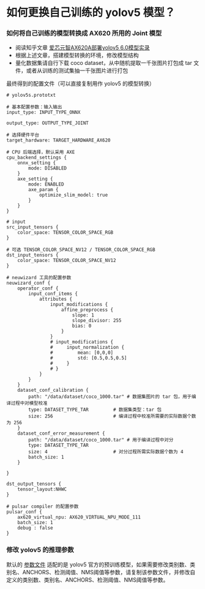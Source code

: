 # 如何更换自己训练的 yolov5 模型？

### 如何将自己训练的模型转换成 AX620 所用的 Joint 模型
- 阅读知乎文章 [爱芯元智AX620A部署yolov5 6.0模型实录](https://zhuanlan.zhihu.com/p/569083585)
- 根据上述文章，搭建模型转换的环境，修改模型结构
- 量化数据集请自行下载 coco dataset，从中随机提取一千张图片打包成 tar 文件，或者从训练的测试集抽一千张图片进行打包

最终得到的配置文件（可以直接复制用作 yolov5 的模型转换）
```
# yolov5s.prototxt

# 基本配置参数：输入输出
input_type: INPUT_TYPE_ONNX

output_type: OUTPUT_TYPE_JOINT

# 选择硬件平台
target_hardware: TARGET_HARDWARE_AX620

# CPU 后端选择，默认采用 AXE
cpu_backend_settings {
    onnx_setting {
        mode: DISABLED
    }
    axe_setting {
        mode: ENABLED
        axe_param {
            optimize_slim_model: true
        }
    }
}

# input
src_input_tensors {
    color_space: TENSOR_COLOR_SPACE_RGB
}

# 可选 TENSOR_COLOR_SPACE_NV12 / TENSOR_COLOR_SPACE_RGB
dst_input_tensors {
    color_space: TENSOR_COLOR_SPACE_NV12
}

# neuwizard 工具的配置参数
neuwizard_conf {
    operator_conf {
        input_conf_items {
            attributes {
                input_modifications {
                    affine_preprocess {
                        slope: 1
                        slope_divisor: 255
                        bias: 0
                    }
                }
                # input_modifications {
                #     input_normalization {
                #         mean: [0,0,0]
                #         std: [0.5,0.5,0.5]
                #     }
                # }
            }
        }
    }
    dataset_conf_calibration {
        path: "/data/dataset/coco_1000.tar" # 数据集图片的 tar 包，用于编译过程中对模型校准
        type: DATASET_TYPE_TAR         # 数据集类型：tar 包
        size: 256                      # 编译过程中校准所需要的实际数据个数为 256
    }
    dataset_conf_error_measurement {
        path: "/data/dataset/coco_1000.tar" # 用于编译过程中对分
        type: DATASET_TYPE_TAR
        size: 4                        # 对分过程所需实际数据个数为 4
        batch_size: 1
    }
    
}

dst_output_tensors {
    tensor_layout:NHWC
}

# pulsar compiler 的配置参数
pulsar_conf {
    ax620_virtual_npu: AX620_VIRTUAL_NPU_MODE_111
    batch_size: 1
    debug : false
}
```

### 修改 yolov5 的推理参数
默认的 [参数文件](../examples/sample_run_joint/config/yolov5s.json) 适配的是 yolov5 官方的预训练模型，如果需要修改类别数、类别名、ANCHORS、检测阈值、NMS阈值等参数，请复制该参数文件，并修改自定义的类别数、类别名、ANCHORS、检测阈值、NMS阈值等参数。
